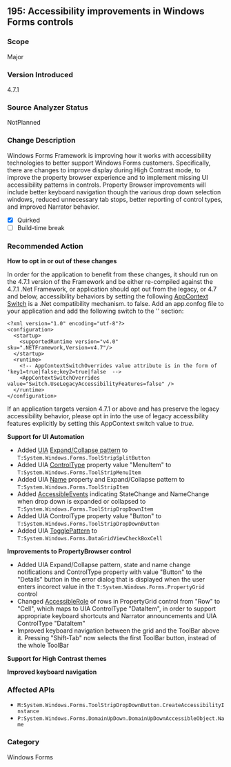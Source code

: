 ## 195: Accessibility improvements in Windows Forms controls

### Scope
Major

### Version Introduced
4.7.1

### Source Analyzer Status
NotPlanned

### Change Description
Windows Forms Framework is improving how it works with accessibility technologies to better support Windows Forms customers. Specifically, there are changes to improve display during High Contrast mode, to improve the property browser experience and to implement missing UI accessibility patterns in controls. Property Browser improvements will include better keyboard navigation though the various drop down selection windows, reduced unnecessary tab stops, better reporting of control types, and improved Narrator behavior. 

- [x] Quirked
- [ ] Build-time break

### Recommended Action
__How to opt in or out of these changes__
  
In order for the application to benefit from these changes, it should run on the 4.7.1 version of the Framework and be either re-compiled against the 4.7.1 .Net Framework, or application should opt out from the legacy, or 4.7 and below, accessibility behaviors by setting the following [AppContext Switch](https://docs.microsoft.com/en-us/dotnet/framework/configure-apps/file-schema/runtime/appcontextswitchoverrides-element) is a .Net compatibility mechanism.  to false. Add an app.confog file to your application and add the following switch to the '<runtime/>' section:

    <?xml version="1.0" encoding="utf-8"?>
    <configuration>
      <startup>
        <supportedRuntime version="v4.0" sku=".NETFramework,Version=v4.7"/>
      </startup>
      <runtime>
        <!-- AppContextSwitchOverrides value attribute is in the form of 'key1=true|false;key2=true|false  -->
        <AppContextSwitchOverrides value="Switch.UseLegacyAccessibilityFeatures=false" />
      </runtime>
    </configuration>

If an application targets version 4.7.1 or above and has preserve the legacy accessibility behavior, please opt in into the use of legacy accessibility features explicitly by setting this AppContext switch value to *true*. 

__Support for UI Automation__
- Added [UIA](https://docs.microsoft.com/en-us/dotnet/framework/ui-automation/ui-automation-overview) [Expand/Collapse pattern](https://docs.microsoft.com/en-us/dotnet/framework/ui-automation/implementing-the-ui-automation-expandcollapse-control-pattern) to `T:System.Windows.Forms.ToolStripSplitButton`
- Added UIA [ControlType](https://docs.microsoft.com/en-us/dotnet/framework/ui-automation/ui-automation-support-for-the-menubar-control-type) property value "MenuItem" to `T:System.Windows.Forms.ToolStripMenuItem`
- Added UIA [Name](https://docs.microsoft.com/en-us/dotnet/api/system.windows.automation.automationelement.nameproperty?view=netframework-4.7) property and Expand/Collapse pattern to `T:System.Windows.Forms.ToolStripItem`
- Added [AccessibleEvents](https://docs.microsoft.com/fr-fr/dotnet/api/system.windows.forms.accessibleevents?view=netframework-4.7) indicating StateChange and NameChange when drop down is expanded or collapsed to `T:System.Windows.Forms.ToolStripDropDownItem`
- Added UIA ControlType property value "Button" to `T:System.Windows.Forms.ToolStripDropDownButton`
- Added UIA [TogglePattern](https://docs.microsoft.com/en-us/dotnet/api/system.windows.automation.togglepattern?view=netframework-4.7) to `T:System.Windows.Forms.DataGridViewCheckBoxCell`
 
__Improvements to PropertyBrowser control__
- Added UIA Expand/Collapse pattern, state and name change notifications and ControlType property with value "Button" to the "Details" button in the error dialog that is displayed when the user enters incorect value in the `T:System.Windows.Forms.PropertyGrid` control 
- Changed [AccessibleRole](https://docs.microsoft.com/en-us/dotnet/api/system.windows.forms.accessiblerole?view=netframework-4.7) of rows in PropertyGrid control from "Row" to "Cell", which maps to UIA ControlType "DataItem", in order to support appropriate keyboard shortcuts and Narrator announcements and UIA ControlType "DataItem"
- Improved keyboard navigation between the grid and the ToolBar above it. Pressing "Shift-Tab" now selects the first ToolBar button, instead of the whole ToolBar

__Support for High Contrast themes__

__Improved keyboard navigation__

### Affected APIs
* `M:System.Windows.Forms.ToolStripDropDownButton.CreateAccessibilityInstance`
* `P:System.Windows.Forms.DomainUpDown.DomainUpDownAccessibleObject.Name`

### Category
Windows Forms

<!--
    ### Original Bug

https://devdiv.visualstudio.com/web/wi.aspx?pcguid=011b8bdf-6d56-4f87-be0d-0092136884d9&id=364507
https://devdiv.visualstudio.com/web/wi.aspx?pcguid=011b8bdf-6d56-4f87-be0d-0092136884d9&id=366444
https://devdiv.visualstudio.com/web/wi.aspx?pcguid=011b8bdf-6d56-4f87-be0d-0092136884d9&id=382195
https://devdiv.visualstudio.com/web/wi.aspx?pcguid=011b8bdf-6d56-4f87-be0d-0092136884d9&id=382373
https://devdiv.visualstudio.com/web/wi.aspx?pcguid=011b8bdf-6d56-4f87-be0d-0092136884d9&id=386118
https://devdiv.visualstudio.com/web/wi.aspx?pcguid=011b8bdf-6d56-4f87-be0d-0092136884d9&id=386123
https://devdiv.visualstudio.com/web/wi.aspx?pcguid=011b8bdf-6d56-4f87-be0d-0092136884d9&id=386173
https://devdiv.visualstudio.com/web/wi.aspx?pcguid=011b8bdf-6d56-4f87-be0d-0092136884d9&id=386221
https://devdiv.visualstudio.com/web/wi.aspx?pcguid=011b8bdf-6d56-4f87-be0d-0092136884d9&id=386386
https://devdiv.visualstudio.com/web/wi.aspx?pcguid=011b8bdf-6d56-4f87-be0d-0092136884d9&id=386420
https://devdiv.visualstudio.com/web/wi.aspx?pcguid=011b8bdf-6d56-4f87-be0d-0092136884d9&id=387172
https://devdiv.visualstudio.com/web/wi.aspx?pcguid=011b8bdf-6d56-4f87-be0d-0092136884d9&id=392706
https://devdiv.visualstudio.com/web/wi.aspx?pcguid=011b8bdf-6d56-4f87-be0d-0092136884d9&id=394788
https://devdiv.visualstudio.com/web/wi.aspx?pcguid=011b8bdf-6d56-4f87-be0d-0092136884d9&id=396905
https://devdiv.visualstudio.com/web/wi.aspx?pcguid=011b8bdf-6d56-4f87-be0d-0092136884d9&id=399055
https://devdiv.visualstudio.com/web/wi.aspx?pcguid=011b8bdf-6d56-4f87-be0d-0092136884d9&id=399067
https://devdiv.visualstudio.com/web/wi.aspx?pcguid=011b8bdf-6d56-4f87-be0d-0092136884d9&id=399988
https://devdiv.visualstudio.com/web/wi.aspx?pcguid=011b8bdf-6d56-4f87-be0d-0092136884d9&id=404882
https://devdiv.visualstudio.com/web/wi.aspx?pcguid=011b8bdf-6d56-4f87-be0d-0092136884d9&id=404885
https://devdiv.visualstudio.com/web/wi.aspx?pcguid=011b8bdf-6d56-4f87-be0d-0092136884d9&id=407451
https://devdiv.visualstudio.com/web/wi.aspx?pcguid=011b8bdf-6d56-4f87-be0d-0092136884d9&id=411616
https://devdiv.visualstudio.com/web/wi.aspx?pcguid=011b8bdf-6d56-4f87-be0d-0092136884d9&id=411645
https://devdiv.visualstudio.com/web/wi.aspx?pcguid=011b8bdf-6d56-4f87-be0d-0092136884d9&id=426764
https://devdiv.visualstudio.com/web/wi.aspx?pcguid=011b8bdf-6d56-4f87-be0d-0092136884d9&id=430685
https://devdiv.visualstudio.com/web/wi.aspx?pcguid=011b8bdf-6d56-4f87-be0d-0092136884d9&id=434763
https://devdiv.visualstudio.com/web/wi.aspx?pcguid=011b8bdf-6d56-4f87-be0d-0092136884d9&id=436154
https://devdiv.visualstudio.com/web/wi.aspx?pcguid=011b8bdf-6d56-4f87-be0d-0092136884d9&id=436313
https://devdiv.visualstudio.com/web/wi.aspx?pcguid=011b8bdf-6d56-4f87-be0d-0092136884d9&id=437700
https://devdiv.visualstudio.com/web/wi.aspx?pcguid=011b8bdf-6d56-4f87-be0d-0092136884d9&id=437912
https://devdiv.visualstudio.com/web/wi.aspx?pcguid=011b8bdf-6d56-4f87-be0d-0092136884d9&id=449452
https://devdiv.visualstudio.com/web/wi.aspx?pcguid=011b8bdf-6d56-4f87-be0d-0092136884d9&id=457326
https://devdiv.visualstudio.com/web/wi.aspx?pcguid=011b8bdf-6d56-4f87-be0d-0092136884d9&id=461557

-->

<!-- breaking change id: 195 -->

